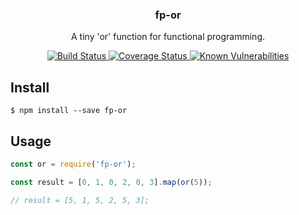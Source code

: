 <p align="center">
  <h3 align="center">fp-or</h3>
  <p align="center">A tiny 'or' function for functional programming.<p>
  <p align="center">
    <a href="https://travis-ci.org/Moeriki/node-fp-or">
      <img src="https://travis-ci.org/Moeriki/node-fp-or.svg?branch=master" alt="Build Status"></img>
    </a>
    <a href="https://coveralls.io/github/Moeriki/node-fp-or?branch=master">
      <img src="https://coveralls.io/repos/github/Moeriki/node-fp-or/badge.svg?branch=master" alt="Coverage Status"></img>
    </a>
    <a href="https://snyk.io/test/github/moeriki/node-fp-or">
      <img src="https://snyk.io/test/github/moeriki/node-fp-or/badge.svg" alt="Known Vulnerabilities"></img>
    </a>
  </p>
</p>

## Install

```
$ npm install --save fp-or
```

## Usage

```javascript
const or = require('fp-or');

const result = [0, 1, 0, 2, 0, 3].map(or(5));

// result = [5, 1, 5, 2, 5, 3];
```
